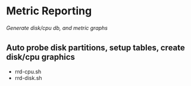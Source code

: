 # Metric Reporting

###### Generate disk/cpu db, and metric graphs

## Auto probe disk partitions, setup tables, create disk/cpu graphics

* rrd-cpu.sh
* rrd-disk.sh

